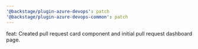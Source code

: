 ```yaml
---
'@backstage/plugin-azure-devops': patch
'@backstage/plugin-azure-devops-common': patch
---
```


feat: Created pull request card component and initial pull request dashboard page.
